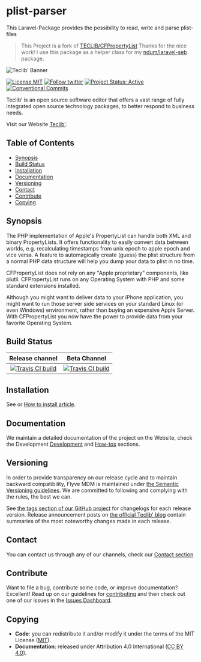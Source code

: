 # plist-parser

This Laravel-Package provides the possibility to read, write and parse plist-files

> This Project is a fork of 
> [TECLIB/CFPropertyList](https://github.com/TECLIB/CFPropertyList)
> Thanks for the nice work! I use this package as a helper class for my [ndum/laravel-seb](https://github.com/ndum/laravel-seb) package.

![Teclib' Banner](https://user-images.githubusercontent.com/29282308/31669540-abed67a8-b355-11e7-98e2-0ad190f37088.png)

[![License MIT](https://img.shields.io/badge/License-MIT-blue.svg)](./LICENSE.md)
[![Follow twitter](https://img.shields.io/badge/Twitter-Teclib%27-940CA5.svg)](https://twitter.com/teclib)
[![Project Status: Active](http://www.repostatus.org/badges/latest/active.svg)](http://www.repostatus.org/#active)
[![Conventional Commits](https://img.shields.io/badge/Conventional%20Commits-1.0.0-yellow.svg)](https://conventionalcommits.org)

Teclib’ is an open source software editor that offers a vast range of fully integrated open source technology packages, to better respond to business needs.

Visit our Website [Teclib'](http://www.teclib-edition.com/en/).

## Table of Contents

* [Synopsis](#synopsis)
* [Build Status](#build-status)
* [Installation](#installation)
* [Documentation](#documentation)
* [Versioning](#versioning)
* [Contact](#contact)
* [Contribute](#contribute)
* [Copying](#copying)

## Synopsis

The PHP implementation of Apple's PropertyList can handle both XML and binary PropertyLists. It offers functionality to easily convert data between worlds, e.g. recalculating timestamps from unix epoch to apple epoch and vice versa. A feature to automagically create (guess) the plist structure from a normal PHP data structure will help you dump your data to plist in no time.

CFPropertyList does not rely on any "Apple proprietary" components, like plutil. CFPropertyList runs on any Operating System with PHP and some standard extensions installed.

Although you might want to deliver data to your iPhone application, you might want to run those server side services on your standard Linux (or even Windows) environment, rather than buying an expensive Apple Server. With CFPropertyList you now have the power to provide data from your favorite Operating System.

## Build Status

|**Release channel**|Beta Channel|
|:---:|:---:|
|[![Travis CI build](https://api.travis-ci.org/TECLIB/CFPropertyList.svg?branch=master)](https://travis-ci.org/TECLIB/CFPropertyList)|[![Travis CI build](https://api.travis-ci.org/TECLIB/CFPropertyList.svg?branch=develop)](https://travis-ci.org/TECLIB/CFPropertyList)|

## Installation

See or [How to install article](https://teclib.github.io/CFPropertyList/howtos/installation).

## Documentation

We maintain a detailed documentation of the project on the Website, check the Development [Development](https://teclib.github.io/CFPropertyList/) and [How-tos](https://teclib.github.io/CFPropertyList/howtos) sections.

## Versioning

In order to provide transparency on our release cycle and to maintain backward compatibility, Flyve MDM is maintained under [the Semantic Versioning guidelines](http://semver.org/). We are committed to following and complying with the rules, the best we can.

See [the tags section of our GitHub project](https://github.com/TECLIB/CFPropertyList/tags) for changelogs for each release version. Release announcement posts on [the official Teclib' blog](http://www.teclib-edition.com/en/communities/blog-posts/) contain summaries of the most noteworthy changes made in each release.

## Contact

You can contact us through any of our channels, check our [Contact section](http://www.teclib-edition.com/en/contact-us/)

## Contribute

Want to file a bug, contribute some code, or improve documentation? Excellent! Read up on our
guidelines for [contributing](./CONTRIBUTING.md) and then check out one of our issues in the [Issues Dashboard](https://github.com/TECLIB/CFPropertyList/issues).

## Copying

* **Code**: you can redistribute it and/or modify
    it under the terms of the MIT License ([MIT](https://opensource.org/licenses/MIT)).
* **Documentation**: released under Attribution 4.0 International ([CC BY 4.0](https://creativecommons.org/licenses/by/4.0/)).
